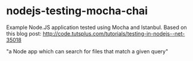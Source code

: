nodejs-testing-mocha-chai
=========================

Example Node.JS application tested using Mocha and Istanbul. Based on this blog post: http://code.tutsplus.com/tutorials/testing-in-nodejs--net-35018

"a Node app which can search for files that match a given query"
